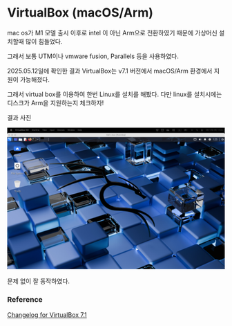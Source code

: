 # VirtualBox (macOS/Arm)

mac os가 M1 모델 출시 이후로 intel 이 아닌 Arm으로 전환하였기 때문에 가상머신 설치할때 많이 힘들었다.

그래서 보통 UTM이나 vmware fusion, Parallels 등을 사용하였다.

2025.05.12일에 확인한 결과 VirtualBox는 v7.1 버전에서 macOS/Arm 환경에서 지원이 가능해졌다. 

그래서 virtual box를 이용하여 한번 Linux를 설치를 해봤다. 다만 linux를 설치시에는 디스크가 Arm을 지원하는지 체크하자!

결과 사진

![](/assets/img/arm-virtualbox.png)

문제 없이 잘 동작하였다.

### Reference

[Changelog for VirtualBox 7.1](https://www.virtualbox.org/wiki/Changelog-7.1)